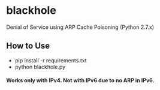 # blackhole
Denial of Service using ARP Cache Poisoning (Python 2.7.x)

## How to Use
- pip install -r requirements.txt
- python blackhole.py

#### Works only with IPv4. Not with IPv6 due to no ARP in IPv6.
